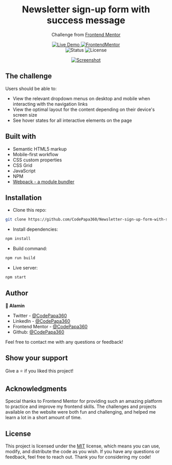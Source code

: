 <h1 align="center">Newsletter sign-up form with success message</h1>
<div align="center">

Challenge from [Frontend Mentor](https://www.frontendmentor.io/profile/CodePapa360)

</div>

<!-- Badges -->
<div align="center">

<!-- Live -->
<a href="https://newsletter-signup-form-with-success-message-codepapa360.vercel.app/">
    <img src="https://custom-icon-badges.demolab.com/badge/Live%20Demo-blue?style=for-the-badge&logo=live360&labelColor=666666" alt="Live Demo" />
</a>

<!-- Frontend Mentor -->
<a href="#">
    <img src="https://img.shields.io/badge/Frontendmentor-100000?style=for-the-badge&logo=frontendmentor&logoColor=white&labelColor=666666&color=2490A9"  alt="FrontendMentor">
</a>

</div>

<div align="center">

<!-- Status -->

<img src="https://img.shields.io/badge/Status-Incomplete-red?style=flat" alt="Status" />

<!-- <img src="https://img.shields.io/badge/Status-Completed-success?style=flat" alt="Status" /> -->

<!-- Liceensee -->
<img src="https://img.shields.io/badge/License-MIT-blue?style=flat" alt="License" />

</div>

<!--Project Brief -->
<div align="center">

</div>

</p>

<a align="center" href="https://newsletter-signup-form-with-success-message-codepapa360.vercel.app/">

![Screenshot](./screenshots/Newsletter-sign-up-form-with-success-message-screenshot-codepapa360.png)

</a>

## The challenge

Users should be able to:

- View the relevant dropdown menus on desktop and mobile when interacting with the navigation links
- View the optimal layout for the content depending on their device's screen size
- See hover states for all interactive elements on the page

## Built with

- Semantic HTML5 markup
- Mobile-first workflow
- CSS custom properties
- CSS Grid
- JavaScript
- NPM
- [Webpack - a module bundler](https://webpack.js.org/)

## Installation

- Clone this repo:

```sh
git clone https://github.com/CodePapa360/Newsletter-sign-up-form-with-success-message.git
```

- Install dependencies:

```sh
npm install
```

- Build command:

```sh
npm run build
```

- Live server:

```sh
npm start
```

## Author

<b>👤 Alamin</b>

- Twitter - [@CodePapa360](https://www.twitter.com/CodePapa360)
- LinkedIn - [@CodePapa360](https://www.linkedin.com/in/codepapa360)
- Frontend Mentor - [@CodePapa360](https://www.frontendmentor.io/profile/CodePapa360)
- Github: [@CodePapa360](https://github.com/codepapa360)

Feel free to contact me with any questions or feedback!

## Show your support

Give a ⭐️ if you liked this project!

## Acknowledgments

Special thanks to Frontend Mentor for providing such an amazing platform to practice and improve my frontend skills. The challenges and projects available on the website were both fun and challenging, and helped me learn a lot in a short amount of time.

## License

This project is licensed under the [MIT](https://github.com/CodePapa360/Newsletter-sign-up-form-with-success-message/blob/main/LICENSE.md) license, which means you can use, modify, and distribute the code as you wish. If you have any questions or feedback, feel free to reach out. Thank you for considering my code!
